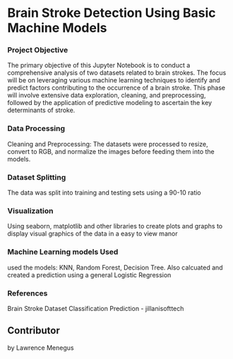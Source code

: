 # Brain Stroke Detection Using Basic Machine Models


### Project Objective
<p> The primary objective of this Jupyter Notebook is to conduct a comprehensive analysis of two datasets related to brain strokes. The focus will be on leveraging various machine learning techniques to identify and predict factors contributing to the occurrence of a brain stroke. This phase will involve extensive data exploration, cleaning, and preprocessing, followed by the application of predictive modeling to ascertain the key determinants of stroke. </p>

### Data Processing
<p> Cleaning and Preprocessing: 
The datasets were processed to resize, convert to RGB, and normalize the images before feeding them into the models.</p>

### Dataset Splitting
<p> The data was split into training and testing sets using a 90-10 ratio </p>

### Visualization 
<p>Using seaborn, matplotlib and other libraries to create plots and graphs to display visual graphics of the data in a easy to view manor</p>

### Machine Learning models Used
<p>used the models: KNN, Random Forest, Decision Tree. Also calcuated and created a prediction using a general Logistic Regression</p>

### References
<p> Brain Stroke Dataset Classification Prediction - jillanisofttech </p> 

## Contributor 

<p> by Lawrence Menegus </p>
